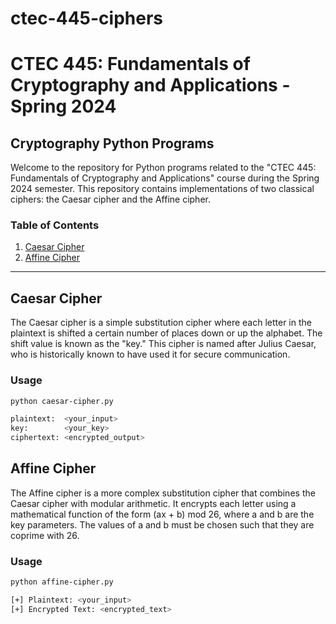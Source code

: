 # ctec-445-ciphers
# CTEC 445: Fundamentals of Cryptography and Applications - Spring 2024

## Cryptography Python Programs

Welcome to the repository for Python programs related to the "CTEC 445: Fundamentals of Cryptography and Applications" course during the Spring 2024 semester. This repository contains implementations of two classical ciphers: the Caesar cipher and the Affine cipher.

### Table of Contents

1. [Caesar Cipher](#caesar-cipher)
2. [Affine Cipher](#affine-cipher)

---

## Caesar Cipher

The Caesar cipher is a simple substitution cipher where each letter in the plaintext is shifted a certain number of places down or up the alphabet. The shift value is known as the "key." This cipher is named after Julius Caesar, who is historically known to have used it for secure communication.

### Usage

```bash
python caesar-cipher.py
```

```bash
plaintext:  <your_input>
key:        <your_key>
ciphertext: <encrypted_output>
```

## Affine Cipher

The Affine cipher is a more complex substitution cipher that combines the Caesar cipher with modular arithmetic. It encrypts each letter using a mathematical function of the form (ax + b) mod 26, where a and b are the key parameters. The values of a and b must be chosen such that they are coprime with 26.

### Usage

```bash
python affine-cipher.py
```
```bash
[+] Plaintext: <your_input>
[+] Encrypted Text: <encrypted_text>
```
